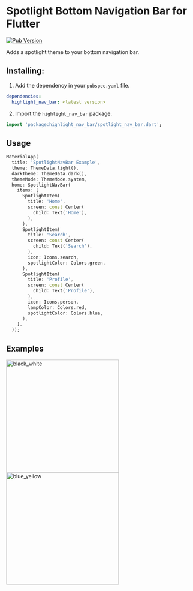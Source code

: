 # Spotlight Bottom Navigation Bar for Flutter

[![Pub Version](https://img.shields.io/pub/v/highlight_nav_bar?color=blueviolet)](https://pub.dev/packages/highlight_nav_bar)

Adds a spotlight theme to your bottom navigation bar.

## Installing:

1. Add the dependency in your `pubspec.yaml` file.

```yaml  
dependencies:
  highlight_nav_bar: <latest version>
 ```  

2. Import the `highlight_nav_bar` package.

```dart  
import 'package:highlight_nav_bar/spotlight_nav_bar.dart';
```

## Usage

```dart
MaterialApp(
  title: 'SpotlightNavBar Example',
  theme: ThemeData.light(),
  darkTheme: ThemeData.dark(),
  themeMode: ThemeMode.system,
  home: SpotlightNavBar(
    items: [
      SpotlightItem(
        title: 'Home',
        screen: const Center(
          child: Text('Home'),
        ),
      ),
      SpotlightItem(
        title: 'Search',
        screen: const Center(
          child: Text('Search'),
        ),
        icon: Icons.search,
        spotlightColor: Colors.green,
      ),
      SpotlightItem(
        title: 'Profile',
        screen: const Center(
          child: Text('Profile'),
        ),
        icon: Icons.person,
        lampColor: Colors.red,
        spotlightColor: Colors.blue,
      ),
    ],
  ));
```

## Examples

<img src="https://github.com/user-attachments/assets/df185526-6265-439f-a821-dcfdebdc5b9f" alt="black_white" width="300">

<img src="https://github.com/user-attachments/assets/40b1ebbc-0540-4093-b2f4-084e68c0edf3" alt="blue_yellow" width="300">

